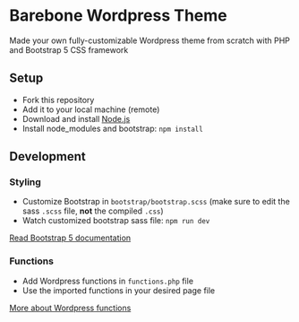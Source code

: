 # Barebone Wordpress Theme

Made your own fully-customizable Wordpress theme from scratch with PHP and Bootstrap 5 CSS framework

## Setup

- Fork this repository
- Add it to your local machine (remote)
- Download and install [Node.js](https://nodejs.org/en/download/)
- Install node_modules and bootstrap: `npm install`

## Development

### Styling

- Customize Bootstrap in `bootstrap/bootstrap.scss` (make sure to edit the sass `.scss` file, **not** the compiled `.css`)
- Watch customized bootstrap sass file: `npm run dev`

[Read Bootstrap 5 documentation](https://getbootstrap.com/docs/5.2/getting-started/introduction/)

### Functions

- Add Wordpress functions in `functions.php` file
- Use the imported functions in your desired page file

[More about Wordpress functions](https://developer.wordpress.org/reference/functions/)
